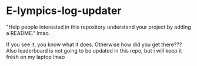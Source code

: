 # E-lympics-log-updater
"Help people interested in this repository understand your project by adding a README."
lmao.

If you see it, you know what it does. Otherwise how did you get there???
Also leaderboard is not going to be updated in this repo, but i will keep it fresh on my laptop lmao
